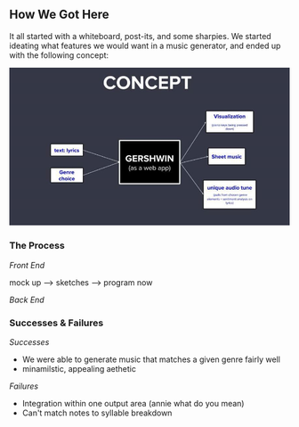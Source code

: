 ## How We Got Here

It all started with a whiteboard, post-its, and some sharpies. We started ideating what features we would want in a music generator, and ended up with the following concept: 

![](concept_map.jpg)

### The Process

_Front End_

mock up --> sketches --> program now

_Back End_

### Successes & Failures

_Successes_

* We were able to generate music that matches a given genre fairly well
* minamilstic, appealing aethetic 

_Failures_

* Integration within one output area (annie what do you mean)
* Can't match notes to syllable breakdown
